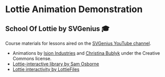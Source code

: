 # Lottie Animation Demonstration

## School Of Lottie by SVGenius 🎓

Course materials for lessons aired on the [SVGenius YouTube channel](https://www.youtube.com/channel/UCPPNxV39UlVo3emNQSNNTug).

- Animations by [Ision Industries](https://lottiefiles.com/IsionIndustries) and [Christina Bublyk](https://lottiefiles.com/creatopotato) under the Creative Commons license.
- [Lottie-interactive library by Sam Osborne](https://github.com/samuelOsborne/Lottie-interactive)
- [Lottie interactivity by LottieFiles](https://github.com/LottieFiles/lottie-interactivity)
